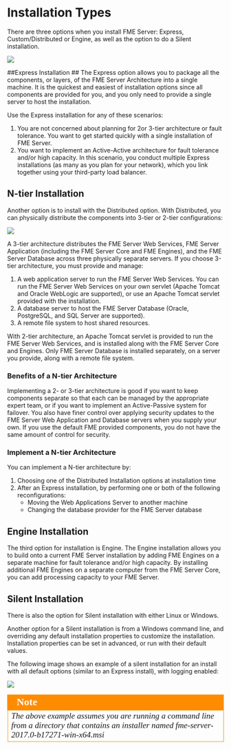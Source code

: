 # Installation Types #

There are three options when you install FME Server: Express, Custom/Distributed or Engine, as well as the option to do a Silent installation.

![](./Images/installationOptionsScreen.png)

##Express Installation ##
The Express option allows you to package all the components, or layers, of the FME Server Architecture into a single machine. It is the quickest and easiest of installation options since all components are provided for you, and you only need to provide a single server to host the installation.

Use the Express installation for any of these scenarios:

1. You are not concerned about planning for 2or 3-tier architecture or fault tolerance. You want to get started quickly with a single installation of FME Server.
2. You want to implement an Active-Active architecture for fault tolerance and/or high capacity. In this scenario, you conduct multiple Express installations (as many as you plan for your network), which you link together using your third-party load balancer.


## N-tier Installation ##
Another option is to install with the Distributed option. With Distributed, you can physically distribute the components into 3-tier or 2-tier configurations:

![](./Images/3_2_tier_architecture.png)

A 3-tier architecture distributes the FME Server Web Services, FME Server Application (including the FME Server Core and FME Engines), and the FME Server Database across three physically separate servers. If you choose 3-tier architecture, you must provide and manage:

1. A web application server to run the FME Server Web Services. You can run the FME Server Web Services on your own servlet (Apache Tomcat and Oracle WebLogic are supported), or use an Apache Tomcat servlet provided with the installation.
2. A database server to host the FME Server Database (Oracle, PostgreSQL, and SQL Server are supported).
3. A remote file system to host shared resources.

With 2-tier architecture, an Apache Tomcat servlet is provided to run the FME Server Web Services, and is installed along with the FME Server Core and Engines. Only FME Server Database is installed separately, on a server you provide, along with a remote file system.

### Benefits of a N-tier Architecture ###

Implementing a 2- or 3-tier architecture is good if you want to keep components separate so that each can be managed by the appropriate expert team, or if you want to implement an Active-Passive system for failover. You also have finer control over applying security updates to the FME Server Web Application and Database servers when you supply your own. If you use the default FME provided components, you do not have the same amount of control for security.

### Implement a N-tier Architecture ###

You can implement a N-tier architecture by:

1. Choosing one of the Distributed Installation options at installation time
2. After an Express installation, by performing one or both of the following reconfigurations:
	- Moving the Web Applications Server to another machine
	- Changing the database provider for the FME Server database

## Engine Installation ##
The third option for installation is Engine. The Engine installation allows you to build onto a current FME Server installation by adding FME Engines on a separate machine for fault tolerance and/or high capacity. By installing additional FME Engines on a separate computer from the FME Server Core, you can add processing capacity to your FME Server.

## Silent Installation ##
There is also the option for Silent installation with either Linux or Windows. 

Another option for a Silent installation is from a  Windows command line, and overriding any default installation properties to customize the installation. Installation properties can be set in advanced, or run with their default values.

The following image shows an example of a silent installation for an install with all default options (similar to an Express install), with logging enabled:

![](./Images/SilentInstallExample.png)

<!--Tip Section--> 

<table style="border-spacing: 0px">
<tr>
<td style="vertical-align:middle;background-color:darkorange;border: 2px solid darkorange">
<i class="fa fa-info-circle fa-lg fa-pull-left fa-fw" style="color:white;padding-right: 12px;vertical-align:text-top"></i>
<span style="color:white;font-size:x-large;font-weight: bold;font-family:serif">Note</span>
</td>
</tr>

<tr>
<td style="border: 1px solid darkorange">
<span style="font-family:serif; font-style:italic; font-size:larger">
The above example assumes you are running a command line from a directory that contains an installer named fme-server-2017.0-b17271-win-x64.msi
</span>
</td>
</tr>
</table>